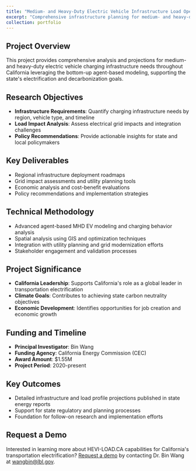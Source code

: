 ```yaml
---
title: "Medium- and Heavy-Duty Electric Vehicle Infrastructure Load Operations and Deployment (HEVI-LOAD.CA)"
excerpt: "Comprehensive infrastructure planning for medium- and heavy-duty electric vehicles in California including onroad applications and off-/non-road applications. <br/><strong>Funding:</strong> California Energy Commission, $1.55M as P.I."
collection: portfolio
---
```


## Project Overview

This project provides comprehensive analysis and projections for medium- and heavy-duty electric vehicle charging infrastructure needs throughout California leveraging the bottom-up agent-based modeling, supporting the state's electrification and decarbonization goals.

## Research Objectives

* **Infrastructure Requirements**: Quantify charging infrastructure needs by region, vehicle type, and timeline
* **Load Impact Analysis**: Assess electrical grid impacts and integration challenges
* **Policy Recommendations**: Provide actionable insights for state and local policymakers

## Key Deliverables

* Regional infrastructure deployment roadmaps
* Grid impact assessments and utility planning tools
* Economic analysis and cost-benefit evaluations
* Policy recommendations and implementation strategies

## Technical Methodology

* Advanced agent-based MHD EV modeling and charging behavior analysis
* Spatial analysis using GIS and optimization techniques
* Integration with utility planning and grid modernization efforts
* Stakeholder engagement and validation processes

## Project Significance

* **California Leadership**: Supports California's role as a global leader in transportation electrification
* **Climate Goals**: Contributes to achieving state carbon neutrality objectives
* **Economic Development**: Identifies opportunities for job creation and economic growth

## Funding and Timeline

* **Principal Investigator**: Bin Wang
* **Funding Agency**: California Energy Commission (CEC)
* **Award Amount**: $1.55M
* **Project Period**: 2020-present

## Key Outcomes
* Detailed infrastructure and load profile projections published in state energy reports
* Support for state regulatory and planning processes
* Foundation for follow-on research and implementation efforts

## Request a Demo

Interested in learning more about HEVI-LOAD.CA capabilities for California's transportation electrification? [Request a demo](mailto:wangbin@lbl.gov?subject=HEVI-LOAD.CA%20Demo%20Request&body=Hello%20Dr.%20Wang,%0A%0AI%20am%20interested%20in%20learning%20more%20about%20the%20HEVI-LOAD.CA%20framework%20for%20California's%20medium-%20and%20heavy-duty%20electric%20vehicle%20infrastructure%20planning.%0A%0APlease%20let%20me%20know%20your%20availability%20for%20a%20demonstration.%0A%0AThank%20you!) by contacting Dr. Bin Wang at wangbin@lbl.gov.
